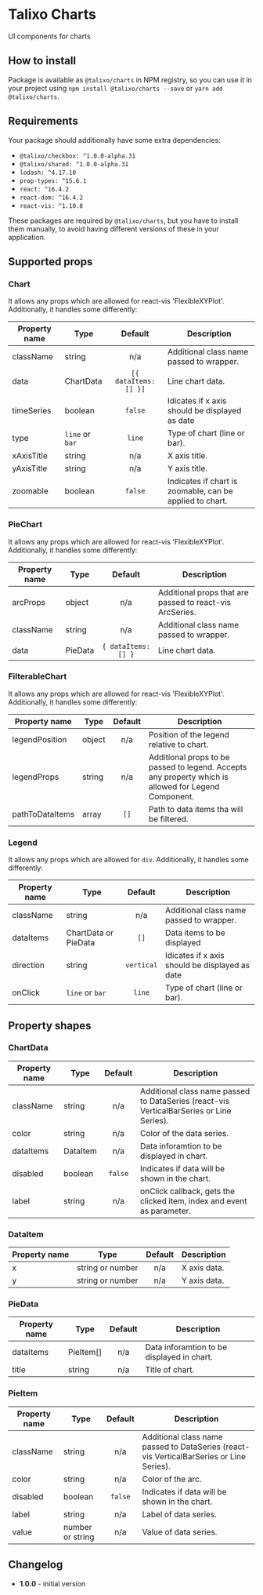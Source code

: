 # Talixo Charts

UI components for charts

## How to install

Package is available as `@talixo/charts` in NPM registry, so you can use it in your project
using `npm install @talixo/charts --save` or `yarn add @talixo/charts`.

## Requirements

Your package should additionally have some extra dependencies:

- `@talixo/checkbox: ^1.0.0-alpha.31`
- `@talixo/shared: ^1.0.0-alpha.31`
- `lodash: ^4.17.10`
- `prop-types: ^15.6.1`
- `react: ^16.4.2`
- `react-dom: ^16.4.2`
- `react-vis: ^1.10.8`

These packages are required by `@talixo/charts`, but you have to install them manually,
to avoid having different versions of these in your application.

## Supported props

### Chart
It allows any props which are allowed for react-vis 'FlexibleXYPlot'. Additionally, it handles some differently:

Property name | Type            | Default               | Description                    
--------------|-----------------|:---------------------:|-----------------------------------------
className     | string          | n/a                   | Additional class name passed to wrapper.
data          | ChartData       | `[{ dataItems: [] }]` | Line chart data.
timeSeries    | boolean         | `false`               | Idicates if x axis should be displayed as date 
type          | `line` or `bar` | `line`                | Type of chart (line or bar).
xAxisTitle    | string          | n/a                   | X axis title.
yAxisTitle    | string          | n/a                   | Y axis title.
zoomable      | boolean         | `false`               | Indicates if chart is zoomable, can be applied to chart.

### PieChart
It allows any props which are allowed for react-vis 'FlexibleXYPlot'. Additionally, it handles some differently:

Property name | Type            | Default               | Description                    
--------------|-----------------|:---------------------:|-----------------------------------------
arcProps      | object          | n/a                   | Additional props that are passed to react-vis ArcSeries.
className     | string          | n/a                   | Additional class name passed to wrapper.
data          | PieData         | `{ dataItems: [] }`   | Line chart data.

### FilterableChart

It allows any props which are allowed for react-vis 'FlexibleXYPlot'. Additionally, it handles some differently:

Property name     | Type            | Default               | Description                    
------------------|-----------------|:---------------------:|-----------------------------------------
legendPosition    | object          | n/a                   | Position of the legend relative to chart.
legendProps       | string          | n/a                   | Additional props to be passed to legend. Accepts any property which is allowed for Legend Component.
pathToDataItems   | array           | `[]`                  | Path to data items tha will be filtered.

### Legend
It allows any props which are allowed for `div`. Additionally, it handles some differently:

Property name | Type                  | Default               | Description                    
--------------|-----------------------|:---------------------:|-----------------------------------------
className     | string                | n/a                   | Additional class name passed to wrapper.
dataItems     | ChartData or PieData  | `[]`                  | Data items to be displayed
direction     | string                | `vertical`            | Idicates if x axis should be displayed as date 
onClick       | `line` or `bar`       | `line`                | Type of chart (line or bar).


## Property shapes

### ChartData

Property name | Type      | Default | Description                    
--------------|-----------|:-------:|--------------------------------
className     | string    | n/a     | Additional class name passed to DataSeries (react-vis VerticalBarSeries or Line Series).
color         | string    | n/a     | Color of the data series.
dataItems     | DataItem  | n/a     | Data inforamtion to be displayed in chart.
disabled      | boolean   | `false` | Indicates if data will be shown in the chart.
label         | string    | n/a     | onClick callback, gets the clicked item, index and event as parameter.


### DataItem 

Property name | Type                | Default | Description                    
--------------|---------------------|:-------:|--------------------------------
x             | string or number    | n/a     | X axis data.
y             | string or number    | n/a     | Y axis data.


### PieData

Property name | Type      | Default | Description                    
--------------|-----------|:-------:|--------------------------------
dataItems     | PieItem[] | n/a     | Data inforamtion to be displayed in chart.
title         | string    | n/a     | Title of chart.


### PieItem

Property name | Type              | Default | Description                    
--------------|-------------------|:-------:|--------------------------------
className     | string            | n/a     | Additional class name passed to DataSeries (react-vis VerticalBarSeries or Line Series).
color         | string            | n/a     | Color of the arc.
disabled      | boolean           | `false` | Indicates if data will be shown in the chart.
label         | string            | n/a     | Label of data series.
value         | number or string  | n/a     | Value of data series.

## Changelog

- **1.0.0** - initial version
